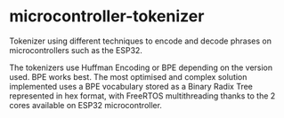# microcontroller-tokenizer
Tokenizer using different techniques to encode and decode phrases on microcontrollers such as the ESP32.

The tokenizers use Huffman Encoding or BPE depending on the version used. BPE works best.
The most optimised and complex solution implemented uses a BPE vocabulary stored as a Binary Radix Tree represented in hex format, with FreeRTOS multithreading thanks to the 2 cores available on ESP32 microcontroller.
